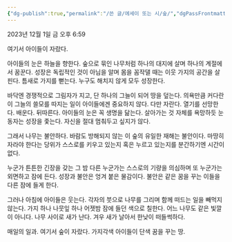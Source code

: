 ```yaml
---
{"dg-publish":true,"permalink":"/쓴 글/에세이 또는 시/숲/","dgPassFrontmatter":true}
---
```


2023년 12월 1일 금 오후 6:59<br/>

여기서 아이들이 자랐다.

아이들의 눈은 하늘을 향한다. 숲으로 묶인 나무처럼 하나의 대지에 살며 하나의 계절에서 꿈꾼다. 성장은 독립적인 것이 아님을 알며 몸을 꼼작댈 때는 이웃 가지의 공간을 살핀다. 틈새로 가지를 뻗는다. 누구도 해치지 않게 모두 성장한다.

바닥엔 경쟁적으로 그림자가 지고, 단 하나의 그늘이 되어 땅을 덮는다. 의욕만큼 커다란 이 그늘의 쓸모를 따지는 일이 아이들에겐 중요하지 않다. 다만 자란다. 열기를 선망한다. 배운다. 뒤따른다. 아이들의 눈은 꼭 생명을 닮는다. 살아가는 것 자체를 욕망하듯 눈동자는 성장을 좇는다. 자신을 절대 멈춰두고 싶지가 않다. 

그래서 나무는 불안하다. 바람도 방해되지 않는 이 숲의 유일한 재해는 불안이다. 마땅히 자라야 한다는 당위가 스스로를 키우고 있는지 혹은 누르고 있는지를 분간하기엔 시간이 없다.

누군가 튼튼한 긴장을 갖는 그 밤 다른 누군가는 스스로의 기량을 의심하며 또 누군가는 외면하고 잠에 든다. 성장과 불안은 엉겨 붙은 물감이다. 불안은 같은 꿈을 꾸는 이들을 다른 잠에 들게 한다.

그러나 아침에 아이들은 웃는다. 각자의 붓으로 나무를 그리며 함께 떠드는 일을 빼먹지 않는다. 가지 하나 나뭇잎 하나 어젯밤 잠에 들던 색으로 칠한다. 어느 나무도 같은 빛깔이 아니다. 나무 사이로 새가 난다. 겨우 새가 날아서 한낮이 떠들썩하다.

매일의 일과.
여기서 숲이 자랐다.
가지각색 아이들이 단색 꿈을 꾸는 땅.
